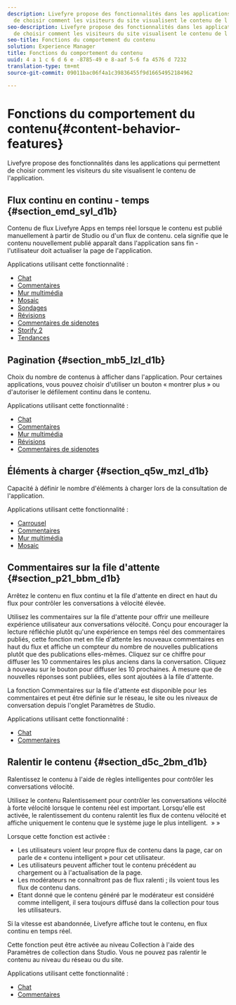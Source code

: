 ```yaml
---
description: Livefyre propose des fonctionnalités dans les applications qui permettent
  de choisir comment les visiteurs du site visualisent le contenu de l'application.
seo-description: Livefyre propose des fonctionnalités dans les applications qui permettent
  de choisir comment les visiteurs du site visualisent le contenu de l'application.
seo-title: Fonctions du comportement du contenu
solution: Experience Manager
title: Fonctions du comportement du contenu
uuid: 4 a 1 c 6 d 6 e -8785-49 e 8-aaf 5-6 fa 4576 d 7232
translation-type: tm+mt
source-git-commit: 09011bac06f4a1c39836455f9d16654952184962

---
```



# Fonctions du comportement du contenu{#content-behavior-features}

Livefyre propose des fonctionnalités dans les applications qui permettent de choisir comment les visiteurs du site visualisent le contenu de l'application.

## Flux continu en continu - temps {#section_emd_syl_d1b}

Contenu de flux Livefyre Apps en temps réel lorsque le contenu est publié manuellement à partir de Studio ou d'un flux de contenu. cela signifie que le contenu nouvellement publié apparaît dans l'application sans fin - l'utilisateur doit actualiser la page de l'application.

Applications utilisant cette fonctionnalité :

* [Chat](/help/using/c-about-apps/c-chat-app/c-chat-app.md#c_chat_app)
* [Commentaires](/help/using/c-about-apps/c-comments/c-comments.md)
* [Mur multimédia](/help/using/c-about-apps/c-media-wall-app/c-media-wall-app.md#c_media_wall_app)
* [Mosaic](/help/using/c-about-apps/c-mosaic-app/c-mosaic-app.md#c_mosaic_app)
* [Sondages](/help/using/c-about-apps/c-polls-app/c-polls-app.md#c_polls_app)
* [Révisions](/help/using/c-about-apps/c-reviews-app/c-reviews-app.md#c_reviews_app)
* [Commentaires de sidenotes](/help/using/c-about-apps/c-sidenotes-app/c-sidenotes-app.md#c_sidenotes_app)
* [Storify 2](/help/using/c-about-apps/c-storify2/c-storify2.md#c_storify2)
* [Tendances](/help/using/c-about-apps/c-trending-app/c-trending-app.md#c_trending_app)

## Pagination {#section_mb5_lzl_d1b}

Choix du nombre de contenus à afficher dans l'application. Pour certaines applications, vous pouvez choisir d'utiliser un bouton « montrer plus » ou d'autoriser le défilement continu dans le contenu.

Applications utilisant cette fonctionnalité :

* [Chat](/help/using/c-about-apps/c-chat-app/c-chat-app.md#c_chat_app)
* [Commentaires](/help/using/c-about-apps/c-comments/c-comments.md)
* [Mur multimédia](/help/using/c-about-apps/c-media-wall-app/c-media-wall-app.md#c_media_wall_app)
* [Révisions](/help/using/c-about-apps/c-reviews-app/c-reviews-app.md#c_reviews_app)
* [Commentaires de sidenotes](/help/using/c-about-apps/c-sidenotes-app/c-sidenotes-app.md#c_sidenotes_app)

## Éléments à charger {#section_q5w_mzl_d1b}

Capacité à définir le nombre d'éléments à charger lors de la consultation de l'application.

Applications utilisant cette fonctionnalité :

* [Carrousel](/help/using/c-about-apps/c-carousel-app/c-carousel-app.md#c_carousel_app)
* [Commentaires](/help/using/c-about-apps/c-comments/c-comments.md)
* [Mur multimédia](/help/using/c-about-apps/c-media-wall-app/c-media-wall-app.md#c_media_wall_app)
* [Mosaic](/help/using/c-about-apps/c-mosaic-app/c-mosaic-app.md#c_mosaic_app)

## Commentaires sur la file d'attente {#section_p21_bbm_d1b}

Arrêtez le contenu en flux continu et la file d'attente en direct en haut du flux pour contrôler les conversations à vélocité élevée.

Utilisez les commentaires sur la file d'attente pour offrir une meilleure expérience utilisateur aux conversations vélocité. Conçu pour encourager la lecture réfléchie plutôt qu'une expérience en temps réel des commentaires publiés, cette fonction met en file d'attente les nouveaux commentaires en haut du flux et affiche un compteur du nombre de nouvelles publications plutôt que des publications elles-mêmes. Cliquez sur ce chiffre pour diffuser les 10 commentaires les plus anciens dans la conversation. Cliquez à nouveau sur le bouton pour diffuser les 10 prochaines. À mesure que de nouvelles réponses sont publiées, elles sont ajoutées à la file d'attente.

La fonction Commentaires sur la file d'attente est disponible pour les commentaires et peut être définie sur le réseau, le site ou les niveaux de conversation depuis l'onglet Paramètres de Studio.

Applications utilisant cette fonctionnalité :

* [Chat](/help/using/c-about-apps/c-chat-app/c-chat-app.md#c_chat_app)
* [Commentaires](/help/using/c-about-apps/c-comments/c-comments.md)

## Ralentir le contenu {#section_d5c_2bm_d1b}

Ralentissez le contenu à l'aide de règles intelligentes pour contrôler les conversations vélocité.

Utilisez le contenu Ralentissement pour contrôler les conversations vélocité à forte vélocité lorsque le contenu réel est important. Lorsqu'elle est activée, le ralentissement du contenu ralentit les flux de contenu vélocité et affiche uniquement le contenu que le système juge le plus intelligent.  » »

Lorsque cette fonction est activée :

* Les utilisateurs voient leur propre flux de contenu dans la page, car on parle de « contenu intelligent » pour cet utilisateur.
* Les utilisateurs peuvent afficher tout le contenu précédent au chargement ou à l'actualisation de la page.
* Les modérateurs ne connaîtront pas de flux ralenti ; ils voient tous les flux de contenu dans.
* Etant donné que le contenu généré par le modérateur est considéré comme intelligent, il sera toujours diffusé dans la collection pour tous les utilisateurs.

Si la vitesse est abandonnée, Livefyre affiche tout le contenu, en flux continu en temps réel.

Cette fonction peut être activée au niveau Collection à l'aide des Paramètres de collection dans Studio. Vous ne pouvez pas ralentir le contenu au niveau du réseau ou du site.

Applications utilisant cette fonctionnalité :

* [Chat](/help/using/c-about-apps/c-chat-app/c-chat-app.md#c_chat_app)
* [Commentaires](/help/using/c-about-apps/c-comments/c-comments.md)

